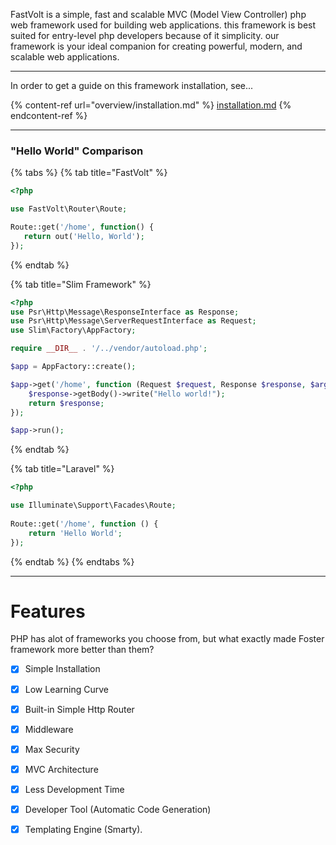 FastVolt is a simple, fast and scalable MVC (Model View Controller) php web framework used for building web applications. this framework is best suited for entry-level php developers because of it simplicity. our framework is your ideal companion for creating powerful, modern, and scalable web applications.

***

In order to get a guide on this framework installation, see...

{% content-ref url="overview/installation.md" %}
[installation.md](overview/installation.md)
{% endcontent-ref %}

***

### "Hello World" Comparison

{% tabs %}
{% tab title="FastVolt" %}
```php
<?php

use FastVolt\Router\Route;

Route::get('/home', function() {
   return out('Hello, World');
});

```
{% endtab %}

{% tab title="Slim Framework" %}
```php
<?php
use Psr\Http\Message\ResponseInterface as Response;
use Psr\Http\Message\ServerRequestInterface as Request;
use Slim\Factory\AppFactory;

require __DIR__ . '/../vendor/autoload.php';

$app = AppFactory::create();

$app->get('/home', function (Request $request, Response $response, $args) {
    $response->getBody()->write("Hello world!");
    return $response;
});

$app->run();
```
{% endtab %}

{% tab title="Laravel" %}
```php
<?php

use Illuminate\Support\Facades\Route;
 
Route::get('/home', function () {
    return 'Hello World';
});
```
{% endtab %}
{% endtabs %}

***

# Features
PHP has alot of frameworks you choose from, but what exactly made Foster framework more better than them?
- [x] Simple Installation
- [x] Low Learning Curve
- [x] Built-in Simple Http Router
- [x] Middleware
- [x] Max Security
- [x] MVC Architecture
- [x] Less Development Time
- [x] Developer Tool (Automatic Code Generation)
- [x] Templating Engine (Smarty).

